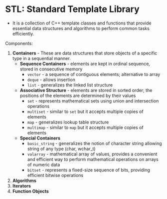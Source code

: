 # STL: Standard Template Library

* It is a collection of C++ template classes and functions that provide essential data structures and algorithms to perform common tasks efficiently.

Components:
1. **Containers** - These are data structures that store objects of a specific type in a sequential manner.
    * **Sequence Containers** - elements are kept in ordinal sequence, stored in consecutive memory
        * `vector` - a sequence of contiguous elements; alternative to array
        * `deque` - allows insertion
        * `list` - generalizes the linked list structure
    * **Associative Structure** - elements are stored in sorted order; the positions of the elements are determined by their values
        * `set` - represents mathematical sets using union and intersection operations
        * `multiset` - similar to `set` but it accepts multiple copies of elements
        * `map` - generalizes lookup table structure
        * `multimap` - similar to `map` but it accepts multiple copies of elements
    * **Special Containers**
        * `basic_string` - generalizes the notion of character string allowing string of any type (char, wchar_t)
        * `valarray` - mathematical array of values, provides a convenient and efficient way to perform mathematical operations on arrays of numeric data
        * `bitset` - represents a fixed-size sequence of bits, providing efficient bitwise operations
2. **Algorithms**
3. **Iterators**
4. **Function Objects**
